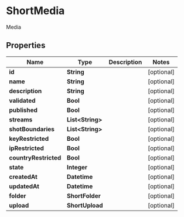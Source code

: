 

# ShortMedia

Media

## Properties

| Name | Type | Description | Notes |
|------------ | ------------- | ------------- | -------------|
|**id** | **String** |  |  [optional] |
|**name** | **String** |  |  [optional] |
|**description** | **String** |  |  [optional] |
|**validated** | **Bool** |  |  [optional] |
|**published** | **Bool** |  |  [optional] |
|**streams** | **List&lt;String&gt;** |  |  [optional] |
|**shotBoundaries** | **List&lt;String&gt;** |  |  [optional] |
|**keyRestricted** | **Bool** |  |  [optional] |
|**ipRestricted** | **Bool** |  |  [optional] |
|**countryRestricted** | **Bool** |  |  [optional] |
|**state** | **Integer** |  |  [optional] |
|**createdAt** | **Datetime** |  |  [optional] |
|**updatedAt** | **Datetime** |  |  [optional] |
|**folder** | **ShortFolder** |  |  [optional] |
|**upload** | **ShortUpload** |  |  [optional] |



